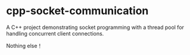 # cpp-socket-communication
A C++ project demonstrating socket programming with a thread pool for handling concurrent client connections.

Nothing else！

